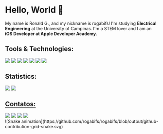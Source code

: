 # Hello, World 👋

My name is Ronald G., and my nickname is rogabifs! I'm studying **Electrical Engineering** at the University of Campinas. I'm a STEM lover and I am an **iOS Developer at Apple Developer Academy**.

## Tools & Technologies:

<img loading="lazy" src="https://cdn.jsdelivr.net/gh/devicons/devicon/icons/python/python-original.svg" widith = "40" height ="40"/>  <img loading="lazy" src="https://cdn.jsdelivr.net/gh/devicons/devicon/icons/numpy/numpy-original.svg" widith = "40" height ="40"/>  <img loading="lazy" src="https://cdn.jsdelivr.net/gh/devicons/devicon/icons/c/c-original.svg" widith = "40" height ="40"/>  <img loading="lazy" src="https://cdn.jsdelivr.net/gh/devicons/devicon/icons/swift/swift-original.svg" widith = "40" height ="40"/>  <img loading="lazy" src="https://cdn.jsdelivr.net/gh/devicons/devicon/icons/xcode/xcode-original.svg" widith = "40" height ="40"/>  <img loading="lazy" src="https://cdn.jsdelivr.net/gh/devicons/devicon/icons/vscode/vscode-original.svg" widith = "40" height ="40"/>  <img loading="lazy" src="https://cdn.jsdelivr.net/gh/devicons/devicon/icons/figma/figma-original.svg" widith = "40" height ="40"/>

## Statistics:
<div>
<a href="https://github.com/rogabifs">
<img loading="lazy" height="180em" src="https://github-readme-stats.vercel.app/api/top-langs/?username=rogabifs&layout=compact&langs_count=7&theme=transparent"/>
<img loading="lazy" height="180em" src="https://github-readme-stats.vercel.app/api?username=rogabifs&show_icons=true&theme=transparent&include_all_commits=true&count_private=true"/>
</div>
          
## Contatos:

<div>
<a href="https://www.linkedin.com/in/ronald-gabriel-814b45290" target="_blank"><img loading="lazy" src="https://img.shields.io/badge/-LinkedIn-%230077B5?style=for-the-badge&logo=linkedin&logoColor=white"></a>
<a href="https://x.com/eudlanor?s=11" target="_blank"><img loading="lazy" src="https://img.shields.io/badge/-X-%23000000?style=for-the-badge&logo=X&logoColor=white"></a>
<a href="https://instagram.com/ro_gabrielfs?igshid=NzZlODBkYWE4Ng==" target="_blank"><img loading="lazy" src="https://img.shields.io/badge/-Instagram-%23E4405F?style=for-the-badge&logo=instagram&logoColor=white" target="_blank"></a>
<a href = "mailto:ronaldgabrielfs@gmail.com"><img loading="lazy" src="https://img.shields.io/badge/Gmail-D14836?style=for-the-badge&logo=gmail&logoColor=white" target="_blank"></a>   
</div>      

<div>
![Snake animation](https://github.com/rogabifs/rogabifs/blob/output/github-contribution-grid-snake.svg)
</div>
<!--
**rogabifs/rogabifs** is a ✨ _special_ ✨ repository because its `README.md` (this file) appears on your GitHub profile.

Here are some ideas to get you started:

- 🔭 I’m currently working on ...
- 🌱 I’m currently learning ...
- 👯 I’m looking to collaborate on ...
- 🤔 I’m looking for help with ...
- 💬 Ask me about ...
- 📫 How to reach me: ...
- 😄 Pronouns: ...
- ⚡ Fun fact: ...
-->
